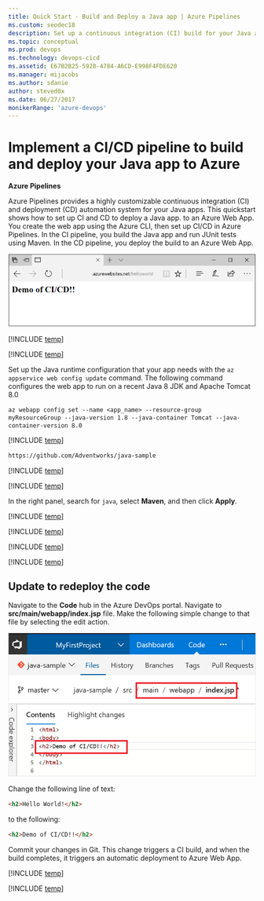 ```yaml
---
title: Quick Start - Build and Deploy a Java app | Azure Pipelines
ms.custom: seodec18
description: Set up a continuous integration (CI) build for your Java app, and then a continuous deployment (CD) release to Azure using Azure Pipelines
ms.topic: conceptual
ms.prod: devops
ms.technology: devops-cicd
ms.assetid: E67B2B25-5928-4784-A6CD-E998F4FDE620
ms.manager: mijacobs
ms.author: sdanie
author: steved0x
ms.date: 06/27/2017
monikerRange: 'azure-devops'
---
```



# Implement a CI/CD pipeline to build and deploy your Java app to Azure

**Azure Pipelines**

Azure Pipelines provides a highly customizable continuous integration (CI) and deployment (CD) automation system for your 
Java apps.
This quickstart shows how to set up CI and CD to deploy
a Java app.
to an Azure Web App.
You create the web app using the Azure CLI, then set up CI/CD in Azure Pipelines.
In the CI pipeline, you build the Java app and run JUnit tests using Maven. In the CD pipeline, you deploy the build to an Azure Web App.

![java web app](media/quick-to-azure/java-web-app.png)

[!INCLUDE [temp](../includes/vsts-and-azure-setup.md)]

[!INCLUDE [temp](../includes/create-azure-web-app.md)]

Set up the Java runtime configuration that your app needs with the `az appservice web config update` command. The following command configures the web app to run on a recent Java 8 JDK and Apache Tomcat 8.0

```azurecli-interactive
az webapp config set --name <app_name> --resource-group myResourceGroup --java-version 1.8 --java-container Tomcat --java-container-version 8.0
```

[!INCLUDE [temp](../includes/import-code-1.md)]

```bash
https://github.com/Adventworks/java-sample
```

[!INCLUDE [temp](../includes/import-code-2.md)]

[!INCLUDE [temp](../includes/set-up-ci-1.md)]

In the right panel, search for `java`, select **Maven**, and then click **Apply**.

[!INCLUDE [temp](../includes/set-up-ci-2.md)]

[!INCLUDE [temp](../includes/set-up-cd-1.md)]

[!INCLUDE [temp](../includes/set-up-cd-2.md)]

[!INCLUDE [temp](../includes/set-up-cd-3.md)]

## Update to redeploy the code

Navigate to the **Code** hub in the Azure DevOps portal. Navigate to **src/main/webapp/index.jsp** file. Make the following simple change to that file by selecting the edit action.

![Screenshot showing update to code](media/quick-to-azure/cicd-get-started-update-code.png)

Change the following line of text:
```html
<h2>Hello World!</h2>
```

to the following:
```html
<h2>Demo of CI/CD!!</h2>
```

Commit your changes in Git. This change triggers a CI build, and when the build completes, it triggers an automatic deployment to Azure Web App.

[!INCLUDE [temp](../includes/browse-to-web-app.md)]

[!INCLUDE [temp](../includes/clean-up-resources.md)]
